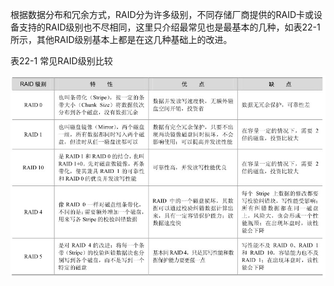 

根据数据分布和冗余方式，RAID分为许多级别，不同存储厂商提供的RAID卡或设备支持的RAID级别也不尽相同，这里只介绍最常见也是最基本的几种，如表22-1所示，其他RAID级别基本上都是在这几种基础上的改进。

表22-1 常见RAID级别比较



![figure_0386_0183.jpg](../images/figure_0386_0183.jpg)


